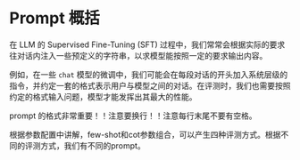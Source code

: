 # Prompt 概括

在 LLM 的 Supervised Fine-Tuning (SFT) 过程中，我们常常会根据实际的要求往对话内注入一些预定义的字符串，以求模型能按照一定的要求输出内容。

例如，在一些 `chat` 模型的微调中，我们可能会在每段对话的开头加入系统层级的指令，并约定一套的格式表示用户与模型之间的对话。在评测时，我们也需要按照约定的格式输入问题，模型才能发挥出其最大的性能。

prompt 的格式非常重要！！注意要换行！！注意每行末尾不要有空格。

根据参数配置中讲解，few-shot和cot参数组合，可以产生四种评测方式。根据不同的评测方式，我们有不同的prompt。

